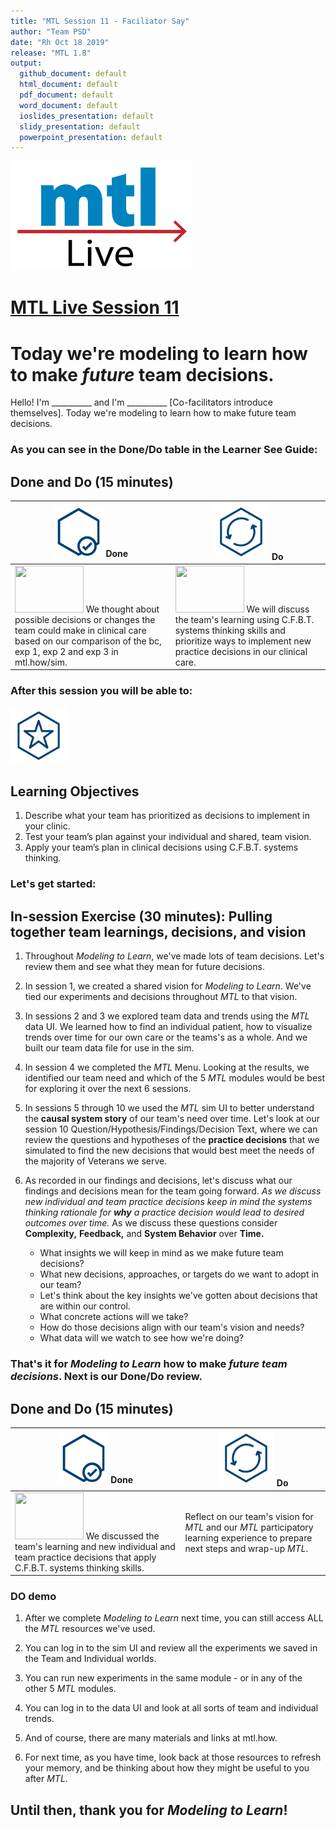 ```yaml
---
title: "MTL Session 11 - Faciliator Say"
author: "Team PSD"
date: "Rh Oct 18 2019"
release: "MTL 1.8"
output: 
  github_document: default
  html_document: default
  pdf_document: default
  word_document: default
  ioslides_presentation: default
  slidy_presentation: default
  powerpoint_presentation: default
---
```


[<img src = "https://github.com/lzim/teampsd/blob/master/resources/logos/mtl_live_sq_sm.png"
     height = "175" width = "290">](https://github.com/lzim/mtl/blob/master/session11/s11_facilitator/mtl_session11_say.md)  

# [MTL Live Session 11](https://github.com/lzim/mtl/blob/master/session11/s11_facilitator/mtl_session11_say.md "MTL Live Session 11")

# Today we're modeling to learn how to make _future_ team decisions.
Hello! I'm __________ and I'm __________ [Co-facilitators introduce themselves]. Today we're modeling to learn how to make future team decisions.

### As you can see in the Done/Do table in the Learner See Guide:  

## Done and Do (15 minutes)
<!-- Do/Done Tables -->
| [<img src = "https://github.com/lzim/teampsd/blob/master/resources/icons/done.png" height = "80" width = "80">](https://github.com/lzim/mtl/blob/master/session11/s11_facilitator/mtl_session11_say.md)   **Done** | [<img src = "https://github.com/lzim/teampsd/blob/master/resources/icons/do.png" height = "90" width = "90">](https://github.com/lzim/mtl/blob/master/session11/s11_facilitator/mtl_session11_say.md)   **Do** |
| --- | --- | 
| [<img src = "https://raw.githubusercontent.com/lzim/teampsd/master/resources/logos/mtl_how_sim.png" height = "75" width = "110">](http://mtl.how/sim) We thought about possible decisions or changes the team could make in clinical care based on our comparison of the bc, exp 1, exp 2 and exp 3 in mtl.how/sim. | [<img src = "https://raw.githubusercontent.com/lzim/teampsd/master/resources/logos/mtl_how_sim.png" height = "75" width = "110">](http://mtl.how/sim) We will discuss the team's learning using C.F.B.T. systems thinking skills and prioritize ways to implement new practice decisions in our clinical care. | 


### After this session you will be able to:

<!-- Learning Objectives Icon --> 
[<img src = "https://github.com/lzim/teampsd/blob/master/resources/icons/learning_objectives.png" height = "90" width = "90" style ="display: inline-block"/>](https://github.com/lzim/mtl/blob/master/session11/s11_facilitator/mtl_session11_say.md)   

## Learning Objectives

1.	Describe what your team has prioritized as decisions to implement in your clinic. 
2.	Test your team’s plan against your individual and shared, team vision.
3.	Apply your team’s plan in clinical decisions using C.F.B.T. systems thinking.

### Let's get started:

## In-session Exercise (30 minutes): Pulling together team learnings, decisions, and vision

1. Throughout *Modeling to Learn*, we've made lots of team decisions. Let's review them and see what they mean for future decisions.

2. In session 1, we created a shared vision for *Modeling to Learn*. We've tied our experiments and decisions throughout *MTL* to that vision.  
   
3. In sessions 2 and 3 we explored team data and trends using the *MTL* data UI. We learned how to find an individual patient, how to visualize trends over time for our own care or the teams's as a whole. And we built our team data file for use in the sim.

4. In session 4 we completed the *MTL* Menu. Looking at the results, we identified our team need and which of the 5 *MTL* modules would be best for exploring it over the next 6 sessions.

5. In sessions 5 through 10 we used the _MTL_ sim UI to better understand the **causal system story** of our team's need over time. Let's look at our session 10 Question/Hypothesis/Findings/Decision Text, where we can review the questions and hypotheses of the **practice decisions** that we simulated to find the new decisions that would best meet the needs of the majority of Veterans we serve.
    
6. As recorded in our findings and decisions, let's discuss what our findings and decisions mean for the team going forward. _As we discuss new individual and team practice decisions keep in mind the systems thinking rationale for **why** a practice decision would lead to desired outcomes over time._ As we discuss these questions consider **Complexity,** **Feedback,** and **System Behavior** over **Time.**
   + What insights we will keep in mind as we make future team decisions?
   + What new decisions, approaches, or targets do we want to adopt in our team?  
   + Let's think about the key insights we've gotten about decisions that are within our control.
   + What concrete actions will we take?
   + How do those decisions align with our team's vision and needs?  
   + What data will we watch to see how we're doing?  

### That's it for _Modeling to Learn_ how to make _future team decisions_. Next is our Done/Do review.

## Done and Do (15 minutes)
<!-- Do/Done Tables -->
| [<img src = "https://github.com/lzim/teampsd/blob/master/resources/icons/done.png" height = "80" width = "80">](https://github.com/lzim/mtl/blob/master/session11/s11_facilitator/mtl_session11_say.md)   **Done** | [<img src = "https://github.com/lzim/teampsd/blob/master/resources/icons/do.png" height = "90" width = "90">](https://github.com/lzim/mtl/blob/master/session11/s11_facilitator/mtl_session11_say.md)   **Do** |
| --- | --- | 
| [<img src = "https://raw.githubusercontent.com/lzim/teampsd/master/resources/logos/mtl_how_sim.png" height = "75" width = "110">](http://mtl.how/sim) We discussed the team's learning and new individual and team practice decisions that apply C.F.B.T. systems thinking skills. | Reflect on our team's vision for _MTL_ and our _MTL_ participatory learning experience to prepare next steps and wrap-up _MTL_.| 
 
### DO demo

1. After we complete *Modeling to Learn* next time, you can still access ALL the *MTL* resources we've used.

2. You can log in to the sim UI and review all the experiments we saved in the Team and Individual worlds. 

3. You can run new experiments in the same module - or in any of the other 5 _MTL_ modules.

4. You can log in to the data UI and look at all sorts of team and individual trends.

5. And of course, there are many materials and links at mtl.how.

6. For next time, as you have time, look back at those resources to refresh your memory, and be thinking about how they might be useful to you after *MTL*.

## Until then, thank you for *Modeling to Learn*!
